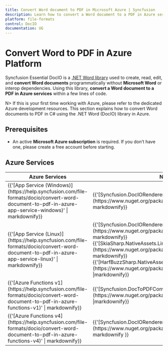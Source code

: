 ```yaml
---
title: Convert Word document to PDF in Microsoft Azure | Syncfusion
description: Learn how to convert a Word document to a PDF in Azure services using Syncfusion .NET Word (DocIO) library in C#.
platform: file-formats
control: DocIO
documentation: UG
---
```


# Convert Word to PDF in Azure Platform 

Syncfusion Essential DocIO is a [.NET Word library](https://www.syncfusion.com/document-processing/word-framework/net/word-library) used to create, read, edit, and **convert Word documents** programmatically without **Microsoft Word** or interop dependencies. Using this library, **convert a Word document to a PDF in Azure services** within a few lines of code. 

N> If this is your first time working with Azure, please refer to the dedicated Azure development resources. This section explains how to convert Word documents to PDF in C# using the .NET Word (DocIO) library in Azure. 

## Prerequisites 
* An active **Microsoft Azure subscription** is required. If you don’t have one, please create a free account before starting.

## Azure Services
<table>
<thead>
<tr>
<th>
Azure Services<br/></th><th>
NuGet package name<br/></th></tr></thead>

<tr>
<td>
{{'[App Service (Windows)](https://help.syncfusion.com/file-formats/docio/convert-word-document-to-pdf-in-azure-app-service-windows)' | markdownify}}<br/></td><td>
{{'[Syncfusion.DocIORenderer.Net.Core](https://www.nuget.org/packages/Syncfusion.DocIORenderer.Net.Core)' | markdownify}}</td></tr>
<tr>
<td>
{{'[App Service (Linux)](https://help.syncfusion.com/file-formats/docio/convert-word-document-to-pdf-in-azure-app-service-linux)' | markdownify}}<br/></td><td>
{{'[Syncfusion.DocIORenderer.Net.Core](https://www.nuget.org/packages/Syncfusion.DocIORenderer.Net.Core)' | markdownify}}<br/>
{{'[SkiaSharp.NativeAssets.Linux v2.88.6](https://www.nuget.org/packages/SkiaSharp.NativeAssets.Linux/2.88.6)' | markdownify}}<br/>{{'[HarfBuzzSharp.NativeAssets.Linux v2.8.2.2](https://www.nuget.org/packages/HarfBuzzSharp.NativeAssets.Linux/2.8.2.2)' |markdownify}} <br/></td></tr>
<tr>
<td>
{{'[Azure Functions v1](https://help.syncfusion.com/file-formats/docio/convert-word-document-to-pdf-in-azure-functions-v1)' | markdownify}} <br/></td><td>
{{'[Syncfusion.DocToPDFConverter.AspNet](https://www.nuget.org/packages/Syncfusion.DocToPDFConverter.AspNet)' |markdownify}} <br/></td></tr>
<tr>
<td>
{{'[Azure Functions v4](https://help.syncfusion.com/file-formats/docio/convert-word-document-to-pdf-in-azure-functions-v4)' | markdownify}} <br/></td><td>
{{'[Syncfusion.DocIORenderer.Net.Core](https://www.nuget.org/packages/Syncfusion.DocIORenderer.Net.Core)' | markdownify }}<br/></td></tr>
</table>
